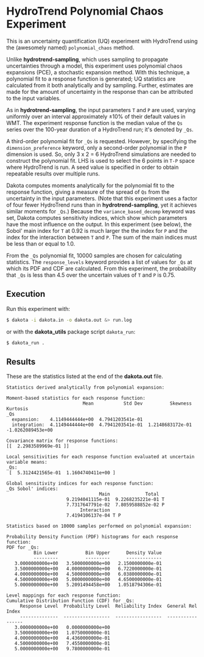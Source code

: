 # HydroTrend Polynomial Chaos Experiment

This is an uncertainty quantification (UQ) experiment with HydroTrend
using the (awesomely named) `polynomial_chaos` method.

Unlike **hydrotrend-sampling**,
which uses sampling to propagate uncertainties through a model,
this experiment uses 
polynomial chaos expansions (PCE),
a stochastic expansion method.
With this technique,
a polynomial fit to a response function is generated;
UQ statistics are
calculated from it
both analytically and by sampling.
Further,
estimates are made for the amount of uncertainty
in the response
than can be attributed to the input variables.

As in **hydrotrend-sampling**,
the input parameters `T` and `P`
are used,
varying uniformly over an interval approximately
&plusmn;10%
of their default values in WMT.
The experiment response function
is the median value
of the `Qs` series
over the 100-year duration of a HydroTrend run;
it's denoted by `_Qs`.

A third-order polynomial fit for `_Qs` is requested.
However, by specifying the 
`dimension_preference` keyword,
only a second-order polynomial in the `P` dimension is used.
So,
only 3 x 2 = 6 HydroTrend simulations
are needed to construct the polynomial fit.
LHS is used to select the 6 points in `T-P` space
where HydroTrend is run.
A seed value is specified in order to obtain repeatable results
over multiple runs.

Dakota computes moments analytically
for the polynomial fit to the response function,
giving a measure of the spread of `Qs`
from the uncertainty in the input parameters.
(Note that this experiment uses 
a factor of four fewer HydroTrend runs than in **hydrotrend-sampling**,
yet it achieves similar moments for `_Qs`.)
Because the `variance_based_decomp` keyword was set,
Dakota computes sensitivity indices,
which show which parameters have the most influence on the output.
In this experiment (see below),
the Sobol' main index for `T` at 0.92 is much larger
the the index for `P`
and the index for the interaction between `T` and `P`.
The sum of the main indices must be less than or equal to 1.0.

From the `_Qs` polynomial fit,
10000 samples are chosen
for calculating statistics.
The `response_levels` keyword
provides a list of values for `_Qs`
at which its PDF and CDF are calculated.
From this experiment,
the probability that `_Qs` is less than 4.5
over the uncertain values of `T` and `P` is 0.75.


## Execution

Run this experiment with:

```bash
$ dakota -i dakota.in -o dakota.out &> run.log
```

or with the **dakota_utils** package script `dakota_run`:

```bash
$ dakota_run .
```

## Results

These are the statistics listed at the end of the 
**dakota.out** file.

```
Statistics derived analytically from polynomial expansion:

Moment-based statistics for each response function:
                            Mean           Std Dev          Skewness          Kurtosis
_Qs
  expansion:    4.1149444444e+00  4.7941203541e-01
  integration:  4.1149444444e+00  4.7941203541e-01  1.2148683172e-01 -1.0262089453e+00

Covariance matrix for response functions:
[[  2.2983589969e-01 ]] 

Local sensitivities for each response function evaluated at uncertain variable means:
_Qs:
 [  5.3124421565e-01  1.1604740411e+00 ] 

Global sensitivity indices for each response function:
_Qs Sobol' indices:
                                  Main             Total
                      9.2194041115e-01  9.2268235221e-01 T
                      7.7317647791e-02  7.8059588852e-02 P
                           Interaction
                      7.4194106137e-04 T P 

Statistics based on 10000 samples performed on polynomial expansion:

Probability Density Function (PDF) histograms for each response function:
PDF for _Qs:
          Bin Lower          Bin Upper      Density Value
          ---------          ---------      -------------
   3.0000000000e+00   3.5000000000e+00   2.1500000000e-01
   3.5000000000e+00   4.0000000000e+00   6.7220000000e-01
   4.0000000000e+00   4.5000000000e+00   6.0380000000e-01
   4.5000000000e+00   5.0000000000e+00   4.6500000000e-01
   5.0000000000e+00   5.2091494458e+00   1.0518794306e-01

Level mappings for each response function:
Cumulative Distribution Function (CDF) for _Qs:
     Response Level  Probability Level  Reliability Index  General Rel Index
     --------------  -----------------  -----------------  -----------------
   3.0000000000e+00   0.0000000000e+00
   3.5000000000e+00   1.0750000000e-01
   4.0000000000e+00   4.4360000000e-01
   4.5000000000e+00   7.4550000000e-01
   5.0000000000e+00   9.7800000000e-01
```

